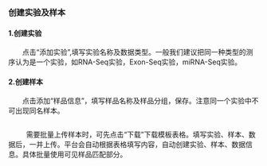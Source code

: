 ### **创建实验及样本**
#### **1.创建实验**
　　点击“添加实验”,填写实验名称及数据类型。一般我们建议把同一种类型的测序认为是一个实验，如RNA-Seq实验，Exon-Seq实验，miRNA-Seq实验。
&nbsp;
#### **2.创建样本**
　　点击添加“样品信息”，填写样品名称及样品分组，保存。注意同一个实验中不可出现同名样本。
<div style="text-align:center"><img data-src="添加实验样本1.gif" width="600px" ></img>
</div>


&nbsp;
　　需要批量上传样本时，可先点击“下载”下载模板表格。填写实验、样本、数据后，一并上传。平台会自动根据表格填写内容，自动创建实验、样本、数据信息。具体批量使用可见样品匹配部分。
<div style="text-align:center"><img data-src="8.png" width="600px" ></img>
</div>


